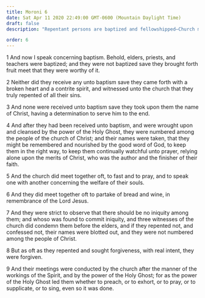 ```yaml
---
title: Moroni 6
date: Sat Apr 11 2020 22:49:00 GMT-0600 (Mountain Daylight Time)
draft: false
description: "Repentant persons are baptized and fellowshipped—Church members who repent are forgiven—Meetings are conducted by the power of the Holy Ghost. About A.D. 401–21."

order: 6
---
```

    
1 And now I speak concerning baptism. Behold, elders, priests, and teachers were baptized; and they were not baptized save they brought forth fruit meet that they were worthy of it.

2 Neither did they receive any unto baptism save they came forth with a broken heart and a contrite spirit, and witnessed unto the church that they truly repented of all their sins.

3 And none were received unto baptism save they took upon them the name of Christ, having a determination to serve him to the end.

4 And after they had been received unto baptism, and were wrought upon and cleansed by the power of the Holy Ghost, they were numbered among the people of the church of Christ; and their names were taken, that they might be remembered and nourished by the good word of God, to keep them in the right way, to keep them continually watchful unto prayer, relying alone upon the merits of Christ, who was the author and the finisher of their faith.

5 And the church did meet together oft, to fast and to pray, and to speak one with another concerning the welfare of their souls.

6 And they did meet together oft to partake of bread and wine, in remembrance of the Lord Jesus.

7 And they were strict to observe that there should be no iniquity among them; and whoso was found to commit iniquity, and three witnesses of the church did condemn them before the elders, and if they repented not, and confessed not, their names were blotted out, and they were not numbered among the people of Christ.

8 But as oft as they repented and sought forgiveness, with real intent, they were forgiven.

9 And their meetings were conducted by the church after the manner of the workings of the Spirit, and by the power of the Holy Ghost; for as the power of the Holy Ghost led them whether to preach, or to exhort, or to pray, or to supplicate, or to sing, even so it was done.
